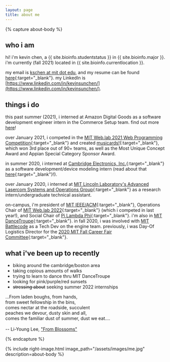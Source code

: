```yaml
---
layout: page
title: about me
---
```




{% capture about-body %}

who i am
--------

hi! i'm kevin chen, a {{ site.bioinfo.studentstatus }} in {{ site.bioinfo.major }}. i'm currently (fall 2021) located in {{ site.bioinfo.currentlocation }}.

my email is [kschen at mit dot edu](mailto:kschen@mit.edu), and my resume can be found [here](/resume/){:target="_blank"}. my LinkedIn is [https://www.linkedin.com/in/kevinsunchen/](https://www.linkedin.com/in/kevinsunchen/).

things i do
-----------

this past summer (2021), i interned at Amazon Digital Goods as a software development engineer intern in the Commerce Setup team. find out more [here](/2021/11/24/summer-internship-adg2021/)!

over January 2021, i competed in the [MIT Web.lab 2021 Web Programming Competition](https://weblab.mit.edu/winners/#:~:text=3rd%20Place-,musicards,-by%20Kevin%20Chen){:target="_blank"} and created [musicards!](https://musicards-mit.herokuapp.com/){:target="_blank"}, which won 3rd place out of 90+ teams, as well as the Most Unique Concept Award and Appian Special Category Sponsor Award.

in summer 2020, i interned at [Cambridge Electronics, Inc.](http://www.gantechnology.com/){:target="_blank"} as a software development/device modeling intern (read about that [here](/2020/08/28/summer-internship-cei2020/){:target="_blank"}!).

over January 2020, i interned at [MIT Lincoln Laboratory's Advanced Lasercom Systems and Operations Group](https://www.ll.mit.edu/r-d/communication-systems/advanced-lasercom-systems-and-operations){:target="_blank"} as a research intern/undergraduate technical assistant.

on-campus, i'm president of [MIT IEEE/ACM](http://ieeeacm.mit.edu/){:target="_blank"}, Operations Chair of [MIT Web.lab 2022](https://weblab.mit.edu/){:target="_blank"} (which i competed in last year!), and Social Chair of [Pi Lambda Phi](http://pilam.mit.edu/m/){:target="_blank"}. i'm also in [MIT DanceTroupe](https://dancetroupe.mit.edu/){:target="_blank"}. in fall 2020, i was involved with [MIT Battlecode](https://battlecode.org/) as a Tech Dev on the engine team. previously, i was Day-Of Logistics Director for the [2020 MIT Fall Career Fair Committee](https://career-fair.mit.edu/){:target="_blank"}.


what i've been up to recently
-----------------------------

* biking around the cambridge/boston area
* taking copious amounts of walks
* trying to learn to dance thru MIT DanceTroupe
* looking for pink/purple/red sunsets
* <del>stressing about</del> seeking summer 2022 internships


<p class="message">
...From laden boughs, from hands,<br>
from sweet fellowship in the bins,<br>
comes nectar at the roadside, succulent<br>
peaches we devour, dusty skin and all,<br>
comes the familiar dust of summer, dust we eat....<br><br>
-- Li-Young Lee, <a href="https://www.poetryfoundation.org/poems/43012/from-blossoms" target="_blank">"From Blossoms"</a>
</p>
{% endcapture %}

{% include right-image.html image_path="/assets/images/me.jpg" description=about-body %}

